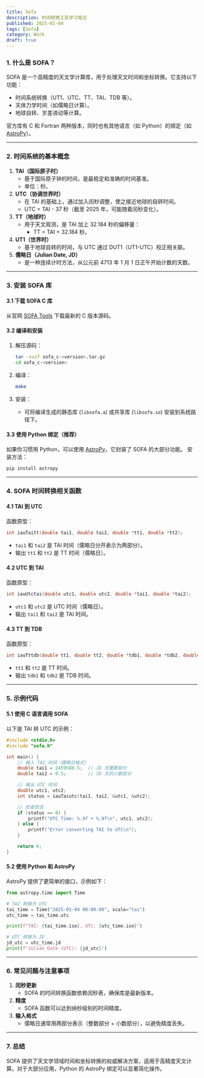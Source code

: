 ```yaml
---
title: Sofa 
description: 时间转换工具学习笔记
published: 2025-01-04
tags: [Sofa]
category: Work
draft: true
---
```


### 1. 什么是 SOFA？

SOFA 是一个高精度的天文学计算库，用于处理天文时间和坐标转换。它支持以下功能：

- 时间系统转换（UT1、UTC、TT、TAI、TDB 等）。
- 天体力学时间（如儒略日计算）。
- 地球自转、岁差进动等计算。

官方库有 C 和 Fortran 两种版本，同时也有其他语言（如 Python）的绑定（如 [AstroPy](https://www.astropy.org/)）。

------

### 2. 时间系统的基本概念

1. **TAI（国际原子时）**
   - 基于国际原子钟的时间，是最稳定和准确的时间基准。
   - 单位：秒。
2. **UTC（协调世界时）**
   - 在 TAI 的基础上，通过加入闰秒调整，使之接近地球的自转时间。
   - UTC = TAI - 37 秒（截至 2025 年，可能随着闰秒变化）。
3. **TT（地球时）**
   - 用于天文观测，是 TAI 加上 32.184 秒的偏移量：
     - TT = TAI + 32.184 秒。
4. **UT1（世界时）**
   - 基于地球自转的时间，与 UTC 通过 DUT1（UT1-UTC）校正相关联。
5. **儒略日（Julian Date, JD）**
   - 是一种连续计时方法，从公元前 4713 年 1 月 1 日正午开始计数的天数。

------

### 3. 安装 SOFA 库

#### 3.1 下载 SOFA C 库

从官网 [SOFA Tools](https://www.iausofa.org/) 下载最新的 C 版本源码。

#### 3.2 编译和安装

1. 解压源码：

   ```bash
   tar -xvzf sofa_c-<version>.tar.gz
   cd sofa_c-<version>
   ```

2. 编译：

   ```bash
   make
   ```

3. 安装：

   - 可将编译生成的静态库 (`libsofa.a`) 或共享库 (`libsofa.so`) 安装到系统路径下。

#### 3.3 使用 Python 绑定（推荐）

如果你习惯用 Python，可以使用 [AstroPy](https://www.astropy.org/)，它封装了 SOFA 的大部分功能。 安装方法：

```bash
pip install astropy
```

------

### 4. SOFA 时间转换相关函数

#### 4.1 TAI 到 UTC

函数原型：

```c
int iauTaitt(double tai1, double tai2, double *tt1, double *tt2);
```

- `tai1` 和 `tai2` 是 TAI 时间（儒略日分开表示为两部分）。
- 输出 `tt1` 和 `tt2` 是 TT 时间（儒略日）。

#### 4.2 UTC 到 TAI

函数原型：

```c
int iauUtctai(double utc1, double utc2, double *tai1, double *tai2);
```

- `utc1` 和 `utc2` 是 UTC 时间（儒略日）。
- 输出 `tai1` 和 `tai2` 是 TAI 时间。

#### 4.3 TT 到 TDB

函数原型：

```c
int iauTttdb(double tt1, double tt2, double *tdb1, double *tdb2, double *dtr);
```

- `tt1` 和 `tt2` 是 TT 时间。
- 输出 `tdb1` 和 `tdb2` 是 TDB 时间。

------

### 5. 示例代码

#### 5.1 使用 C 语言调用 SOFA

以下是 TAI 转 UTC 的示例：

```c
#include <stdio.h>
#include "sofa.h"

int main() {
    // 输入 TAI 时间（儒略日格式）
    double tai1 = 2459580.5;  // JD 天整数部分
    double tai2 = 0.5;        // JD 天的小数部分

    // 输出 UTC 时间
    double utc1, utc2;
    int status = iauTaiutc(tai1, tai2, &utc1, &utc2);

    // 检查状态
    if (status == 0) {
        printf("UTC Time: %.9f + %.9f\n", utc1, utc2);
    } else {
        printf("Error converting TAI to UTC\n");
    }

    return 0;
}
```

#### 5.2 使用 Python 和 AstroPy

AstroPy 提供了更简单的接口，示例如下：

```python
from astropy.time import Time

# TAI 转换为 UTC
tai_time = Time("2025-01-04 00:00:00", scale="tai")
utc_time = tai_time.utc

print(f"TAI: {tai_time.iso}, UTC: {utc_time.iso}")

# UTC 转换为 JD
jd_utc = utc_time.jd
print(f"Julian Date (UTC): {jd_utc}")
```

------

### 6. 常见问题与注意事项

1. **闰秒更新**
   - SOFA 的时间转换函数依赖闰秒表，确保库是最新版本。
2. **精度**
   - SOFA 函数可以达到纳秒级别的时间精度。
3. **输入格式**
   - 儒略日通常用两部分表示（整数部分 + 小数部分），以避免精度丢失。

------

### 7. 总结

SOFA 提供了天文学领域时间和坐标转换的权威解决方案，适用于高精度天文计算。对于大部分应用，Python 的 AstroPy 绑定可以显著简化操作。